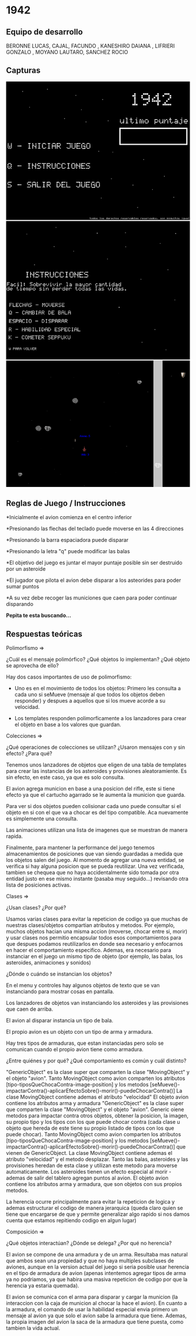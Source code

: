 # 1942

## Equipo de desarrollo

BERONNE LUCAS,
CAJAL, FACUNDO ,
KANESHIRO DAIANA ,
LIFRIERI GONZALO ,
MOYANO LAUTARO,
SANCHEZ ROCIO


## Capturas

![Imagen](menu.png "Menu principal")
![OtraImagen](controles.png "Controles")
![Gameplay](Imagen1.png "Gameplay")

## Reglas de Juego / Instrucciones

*Inicialmente el avion comienza en el centro inferior

*Presionando las flechas del teclado puede moverse en las 4 direcciones

*Presionando la barra espaciadora puede disparar

*Presionando la letra "q" puede modificar las balas

*El objetivo del juego es juntar el mayor puntaje posible sin ser destruido por un asteroide

*El jugador que pilota el avion debe disparar a los asteorides para poder sumar puntos

*A su vez debe recoger las municiones que caen para poder continuar disparando

**Pepita te esta buscando...**

## Respuestas teóricas

Polimorfismo =>
	
 ¿Cuál es el mensaje polimórfico? ¿Qué objetos lo implementan? ¿Qué objeto se aprovecha de ello?
 
 Hay dos casos importantes de uso de polimorfismo:
 
 - Uno es en el movimiento de todos los objetos: Primero les consulta a cada uno si seMueve (mensaje al que todos los objetos deben responder) y despues a aquellos que si los mueve acorde a su velocidad.
 
 - Los templates responden polimorficamente a los lanzadores para crear el objeto en base a los valores que guardan.


Colecciones =>

¿Qué operaciones de colecciones se utilizan? ¿Usaron mensajes con y sin efecto? ¿Para qué?

Tenemos unos lanzadores de objetos que eligen de una tabla de templates para crear las instancias de los asteroides y provisiones aleatoramiente. Es sin efecto, en este caso, ya que es solo consulta.

El avion agrega municion en base a una posicion del rifle, este si tiene efecto ya que el cartucho agarrado se le aumenta la municion que guarda.

Para ver si dos objetos pueden colisionar cada uno puede consultar si el objeto en si con el que va a chocar es del tipo compatible. Aca nuevamente es simplemente una consulta.

Las animaciones utilizan una lista de imagenes que se muestran de manera rapida.

Finalmente, para mantener la performance del juego tenemos almacenamientos de posiciones que van siendo guardadas a medida que los objetos salen del juego. Al momento de agregar una nueva entidad, se verifica si hay alguna posicion que se pueda reutilizar. Una vez verificada, tambien se chequea que no haya accidentalmente sido tomada por otra entidad justo en ese mismo instante (pasaba muy seguido...) revisando otra lista de posiciones activas.


Clases =>

¿Usan clases? ¿Por qué?

Usamos varias clases para evitar la repeticion de codigo ya que muchas de nuestras clases/objetos compartian atributos y metodos. Por ejemplo, muchos objetos hacian una misma accion (moverse, chocar entre si, morir) y usar clases nos permitio encapsular todos esos comportamientos para que despues podamos reutilizarlos en donde sea necesario y enfocarnos en hacer el comportamiento especifico. Ademas, era necesario para instanciar en el juego un mismo tipo de objeto (por ejemplo, las balas, los asteroides, animaciones y sonidos)

 ¿Dónde o cuándo se instancian los objetos?
 
 En el menu y controles hay algunos objetos de texto que se van instanciando para mostrar cosas en pantalla.
 
 Los lanzadores de objetos van instanciando los asteroides y las provisiones que caen de arriba.
 
 El avion al disparar instancia un tipo de bala.
 
 El propio avion es un objeto con un tipo de arma y armadura.
 
 Hay tres tipos de armaduras, que estan instanciadas pero solo se comunican cuando el propio avion tiene como armadura.
 


 ¿Entre quiénes y por qué? ¿Qué comportamiento es común y cuál distinto?
 
 "GenericObject" es la clase super que comparten la clase "MovingObject" y el objeto "avion". 
 Tanto MovingObject como avion comparten los atributos [tipo-tiposQueChocaContra-image-position] y los metodos [seMueve()-impactarContra()-aplicarEfectoSobre()-morir()-puedeChocarContra()]
 La clase MovingObject contiene ademas el atributo "velocidad" 
 El objeto avion contiene los atributos arma y armadura
 "GenericObject" es la clase super que comparten la clase "MovingObject" y el objeto "avion". Generic oiene metodos para impactar contra otros objetos, obtener la posicion, la imagen, su propio tipo y los tipos con los que puede chocar contra (cada clase u objeto que hereda de este tiene su propio listado de tipos con los que puede chocar). 
 Tanto MovingObject como avion comparten los atributos [tipo-tiposQueChocaContra-image-position] y los metodos [seMueve()-impactarContra()-aplicarEfectoSobre()-morir()-puedeChocarContra()] que vienen de GenericObject. 
 La clase MovingObject contiene ademas el atributo "velocidad" y el metodo desplazar. Tanto las balas, asteroides y las provisiones heredan de esta clase y utilizan este metodo para moverse automaticamente.
 Los asteroides tienen un efecto especial al morir - ademas de salir del tablero agregan puntos al avion.
 El objeto avion contiene los atributos arma y armadura, que son objetos con sus propios metodos.
 
 La herencia ocurre principalmente para evitar la repeticion de logica y ademas estructurar el codigo de manera jerarquica (queda claro quien se tiene que encargarse de que y permite generalizar algo rapido si nos damos cuenta que estamos repitiendo codigo en algun lugar)


Composición =>

¿Qué objetos interactúan? ¿Dónde se delega? ¿Por qué no herencia?

El avion se compone de una armadura y de un arma. Resultaba mas natural que ambos sean una propiedad y que no haya multiples subclases de aviones, aunque en la version actual del juego si seria posible usar herencia en el tipo de armadura de avion (apenas intentemos agregar tipos de arma ya no podriamos, ya que habira una masiva repeticion de codigo por que la herencia ya estaria quemada). 

El avion se comunica con el arma para disparar y cargar la municion (la interaccion con la caja de municion al chocar la hace el avion). En cuanto a la armadura, el comando de usar la habilidad especial envia primero un mensaje al avion ya que solo el avion sabe la armadura que tiene. Ademas, la propia imagen del avion la saca de la armadura que tiene puesta, como tambien la vida actual.

